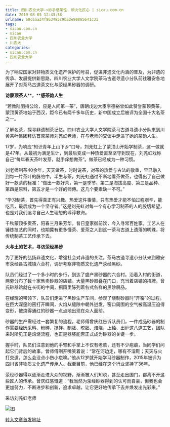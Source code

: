 ```yaml
---
title: 四川农业大学->妙手感茶性，炉火化匠心 | sicau.com.cn
date: 2019-08-05 12:43:58
urlname: 60c6aa24f863485c9ba2e90885641c31
tags: 
- sicau.com.cn
- sicau
- 四川农业大学
- 川农大
categories:
- sicau.com.cn
- 四川农业大学
---
```



为了响应国家对非物质文化遗产保护的号召，促进非遗文化内涵的普及，为非遗的传承、发展提供新思路，四川农业大学人文学院茶马古道寻遗小分队前往雅安各地展开了对茶马古道茶文化与荥经黑砂器的调研。

**访蒙顶茶人****，****感茶韵人生**

“若教陆羽持公论，应是人间第一茶”，唐朝戊边大臣李德裕曾如此赞誉蒙顶黄茶。蒙顶黄茶培始于西汉，距今已有两千多年历史，新中国成立后被评为全国十大名茶之一。

了解名茶，探寻非遗制茶记忆。四川农业大学人文学院茶马古道寻遗小分队来到川黄茶叶集团拜访首席茶师刘羌虹老师，在与老师的交谈中走进了她的茶韵人生。

17岁，为响应“知识青年上山下乡”口号，刘羌虹上了蒙顶山开始学制茶，这一做就是47年。从最初为满足生计，到最后变成一种热爱直至坚守到现在，刘羌虹戏称自己“每年春天茶叶发芽，就手痒想做茶”。做茶已经成为一种习惯。

刘老师制茶40余年，天天做茶，时时说茶，对茶的热爱与古法的敬重，早已融入到每一片茶叶的脉络中。半生与茶，刘羌虹通过不断地看茶做茶，也得出了自己做好一款茶的标准：“做出一款好茶，第一是季节、第二是海拔高度、第三是品种、第四是原料，第五才是一个好的师傅。这几个要素缺一不可。”

“学习制茶，首先得真正有兴趣、热爱这件事情，只有热爱才能不怕过程艰辛，能吃苦，最后成为一个坚守者。”这是刘羌虹对每一个有心学习制茶的人的殷切希望，也是对我们追寻自己人生理想的谆谆教诲。

千秋蒙顶多贡茶，阳春三月采芳华。昔日皇家御前饮，今入寻常百姓家。工艺人在锤炼技艺的同时，也期冀有更多懂茶、爱茶之人到这一茶马古道上遗落的明珠，将传统制茶工艺传承下去。

**火与土的艺术，寻访荥经黑砂**

为了更好的弘扬非遗文化，增强社会对非遗的关注，茶马古道寻遗小分队来到雅安市荥经县古城镇六合村，调研考察非物质文化遗产荥经黑砂。

队员们经过了一个多小时的步行，到达了盛产黑砂器的六合村。沿着入村的街道，两旁分布了数十家售卖砂器的店铺。大量黑砂器叠在门口，充当着店铺的招牌。曾氏砂器馆就在长街的中间，橱窗里陈列着各式各样的黑砂展品。

在经理的带领下，队员们走进了黑砂生产车间，参观了烧制砂器时“开窑”的过程。在巨大深邃的窑打开瞬间，火焰从缝隙中朝外迸发，窑口周围的空气被高温压迫得变形，被烧得通红的砂器一点点地出现在众人面前。

砂器的生产需经过一套繁复的流程，老师傅曾庆红告诉队员们，一件成品砂器的制作需要经历采料、粉碎、搅拌、制胚、晾胚、焙烧、上釉、出炉这八道工艺，团队来时所见正是焙烧流程，也正是器胚能否正式成为砂器的关键一步。

握手时，队员们注意到他的手臂和手掌上不仅有老茧，还有不少疤痕，当同学们问起它们背后的故事，曾师傅咧开嘴笑着说：“常在河边走，哪有不湿鞋；天天与火打交道，怎么会没点小伤小疤嘛。”他从12岁就开始学习砂器制作，2015年被评为四川省非物质文化遗产传承人。截至目前，他已经在这个行业坚持了36年。

荥经砂器得以逐渐走进大众的视野，渐渐被人们知晓，甚至走出国门，都离不开这些匠人的传承。曾庆红感慨道：“我当然为荥经砂器得到的认可而自豪，但我也会更加努力，不断进步和创新，追求卓越，让它更好地传承下去并焕发出光彩来。”

采访刘羌虹老师



![图](https://news.sicau.edu.cn/__local/1/2B/03/ED8F264CD5E3D521EDC8C399209_4453933C_34ED2.jpg)

[转入文章首发地址](https://news.sicau.edu.cn/info/1078/52726.htm)